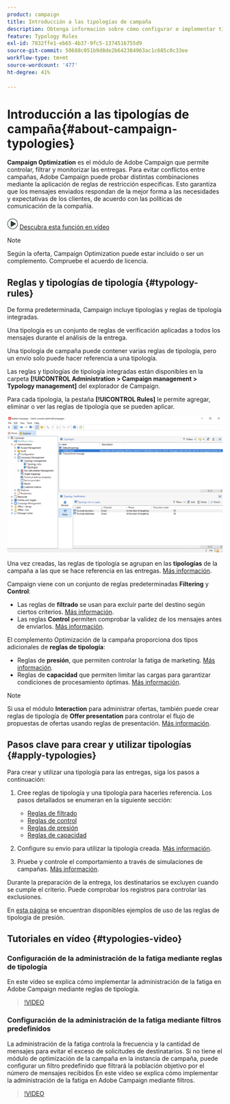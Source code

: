 ```yaml
---
product: campaign
title: Introducción a las tipologías de campaña
description: Obtenga información sobre cómo configurar e implementar tipologías de campaña
feature: Typology Rules
exl-id: 7832ffe1-eb65-4b37-9fc5-1374516755d9
source-git-commit: 50688c051b9d8de2b642384963ac1c685c0c33ee
workflow-type: tm+mt
source-wordcount: '477'
ht-degree: 41%

---
```


# Introducción a las tipologías de campaña{#about-campaign-typologies}

**Campaign Optimization** es el módulo de Adobe Campaign que permite controlar, filtrar y monitorizar las entregas. Para evitar conflictos entre campañas, Adobe Campaign puede probar distintas combinaciones mediante la aplicación de reglas de restricción específicas. Esto garantiza que los mensajes enviados respondan de la mejor forma a las necesidades y expectativas de los clientes, de acuerdo con las políticas de comunicación de la compañía.

![](assets/do-not-localize/how-to-video.png) [Descubra esta función en vídeo](#typologies-video)

>[!NOTE]
>
>Según la oferta, Campaign Optimization puede estar incluido o ser un complemento. Compruebe el acuerdo de licencia.

## Reglas y tipologías de tipología {#typology-rules}

De forma predeterminada, Campaign incluye tipologías y reglas de tipología integradas.

Una tipología es un conjunto de reglas de verificación aplicadas a todos los mensajes durante el análisis de la entrega.

Una tipología de campaña puede contener varias reglas de tipología, pero un envío solo puede hacer referencia a una tipología.

Las reglas y tipologías de tipología integradas están disponibles en la carpeta **[!UICONTROL Administration > Campaign management > Typology management]** del explorador de Campaign.

Para cada tipología, la pestaña **[!UICONTROL Rules]** le permite agregar, eliminar o ver las reglas de tipología que se pueden aplicar.

![](assets/campaign_opt_rules_tab.png)

Una vez creadas, las reglas de tipología se agrupan en las **tipologías** de la campaña a las que se hace referencia en las entregas. [Más información](#apply-typologies).


Campaign viene con un conjunto de reglas predeterminadas **Filtering** y **Control**:

* Las reglas de **filtrado** se usan para excluir parte del destino según ciertos criterios. [Más información](filtering-rules.md).
* Las reglas **Control** permiten comprobar la validez de los mensajes antes de enviarlos. [Más información](control-rules.md).

El complemento Optimización de la campaña proporciona dos tipos adicionales de **reglas de tipología**:

* Reglas de **presión**, que permiten controlar la fatiga de marketing. [Más información](pressure-rules.md).
* Reglas de **capacidad** que permiten limitar las cargas para garantizar condiciones de procesamiento óptimas. [Más información](consistency-rules.md#controlling-capacity).


>[!NOTE]
>
>Si usa el módulo **Interaction** para administrar ofertas, también puede crear reglas de tipología de **Offer presentation** para controlar el flujo de propuestas de ofertas usando reglas de presentación. [Más información](../../v8/interaction/interaction-offer.md#offer-presentation).


## Pasos clave para crear y utilizar tipologías {#apply-typologies}

Para crear y utilizar una tipología para las entregas, siga los pasos a continuación:

1. Cree reglas de tipología y una tipología para hacerles referencia.
Los pasos detallados se enumeran en la siguiente sección:

   * [Reglas de filtrado](filtering-rules.md)
   * [Reglas de control](control-rules.md)
   * [Reglas de presión](pressure-rules.md)
   * [Reglas de capacidad](consistency-rules.md)

1. Configure su envío para utilizar la tipología creada. [Más información](apply-rules.md#apply-a-typology-to-a-delivery).
1. Pruebe y controle el comportamiento a través de simulaciones de campañas. [Más información](campaign-simulations.md).

Durante la preparación de la entrega, los destinatarios se excluyen cuando se cumple el criterio. Puede comprobar los registros para controlar las exclusiones.

En [esta página](pressure-rules.md#use-cases-on-pressure-rules) se encuentran disponibles ejemplos de uso de las reglas de tipología de presión.

## Tutoriales en vídeo {#typologies-video}

### Configuración de la administración de la fatiga mediante reglas de tipología

En este vídeo se explica cómo implementar la administración de la fatiga en Adobe Campaign mediante reglas de tipología.

>[!VIDEO](https://video.tv.adobe.com/v/333787?quality=12)

### Configuración de la administración de la fatiga mediante filtros predefinidos

La administración de la fatiga controla la frecuencia y la cantidad de mensajes para evitar el exceso de solicitudes de destinatarios. Si no tiene el módulo de optimización de la campaña en la instancia de campaña, puede configurar un filtro predefinido que filtrará la población objetivo por el número de mensajes recibidos
En este vídeo se explica cómo implementar la administración de la fatiga en Adobe Campaign mediante filtros.

>[!VIDEO](https://video.tv.adobe.com/v/333778?quality=12)
